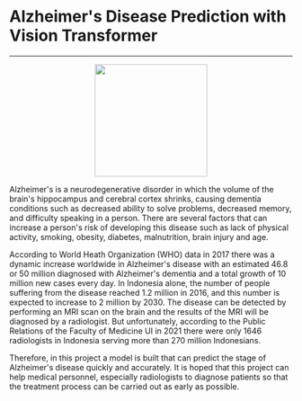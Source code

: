 # Alzheimer's Disease Prediction with Vision Transformer
-----

<p align="center"> <img src="https://i.ibb.co/WBh1Skp/alzheimer.png" width="200px"></p> 

Alzheimer's is a neurodegenerative disorder in which the volume of the brain's hippocampus and cerebral cortex shrinks, causing dementia conditions such as decreased ability to solve problems, decreased memory, and difficulty speaking in a person. There are several factors that can increase a person's risk of developing this disease such as lack of physical activity, smoking, obesity, diabetes, malnutrition, brain injury and age.

According to World Heath Organization (WHO) data in 2017 there was a dynamic increase worldwide in Alzheimer's disease with an estimated 46.8 or 50 million diagnosed with Alzheimer's dementia and a total growth of 10 million new cases every day. In Indonesia alone, the number of people suffering from the disease reached 1.2 million in 2016, and this number is expected to increase to 2 million by 2030. The disease can be detected by performing an MRI scan on the brain and the results of the MRI will be diagnosed by a radiologist. But unfortunately, according to the Public Relations of the Faculty of Medicine UI in 2021 there were only 1646 radiologists in Indonesia serving more than 270 million Indonesians. 

Therefore, in this project a model is built that can predict the stage of Alzheimer's disease quickly and accurately. It is hoped that this project can help medical personnel, especially radiologists to diagnose patients so that the treatment process can be carried out as early as possible.



